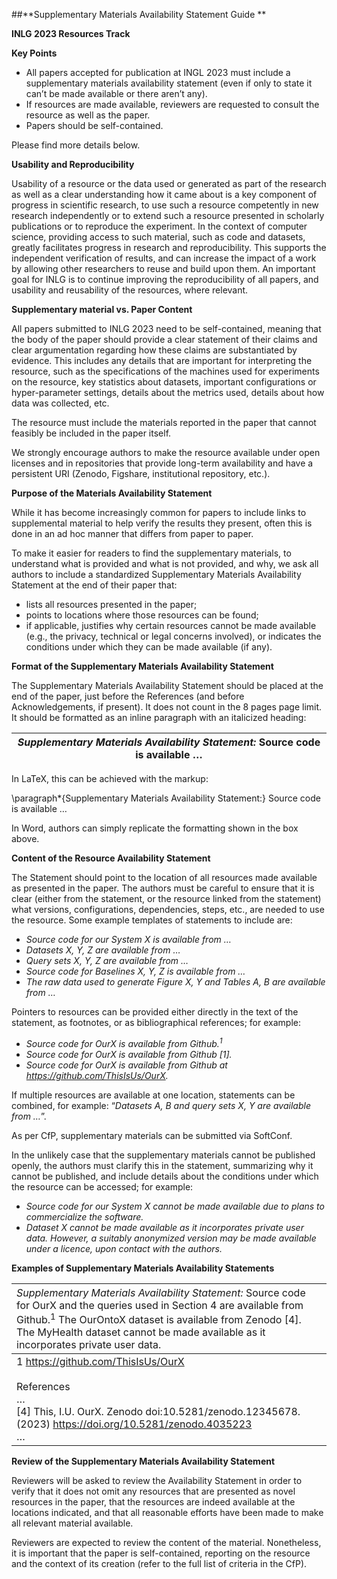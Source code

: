 ##**Supplementary Materials Availability Statement Guide **

**INLG 2023 Resources Track**

**Key Points**



* All papers accepted for publication at INGL 2023 must include a supplementary materials availability statement (even if only to state it can’t be made available or there aren’t any).
* If resources are made available, reviewers are requested to consult the resource as well as the paper.
* Papers should be self-contained.

Please find more details below.

**Usability and Reproducibility**

Usability of a resource or the data used or generated as part of the research as well as a clear understanding how it  came about is a key component of progress in scientific research, to use such a resource competently in new research independently or to extend such a resource presented in scholarly publications or to reproduce the experiment. In the context of computer science, providing access to such material, such as code and datasets, greatly facilitates progress in research and reproducibility. This supports the independent verification of results, and can increase the impact of a work by allowing other researchers to reuse and build upon them. An important goal for INLG is to continue improving the reproducibility of all papers, and usability and reusability of the resources, where relevant.

**Supplementary material vs. Paper Content**

All papers submitted to INLG 2023 need to  be self-contained, meaning that the body of the paper should provide a clear statement of their claims and clear argumentation regarding how these claims are substantiated by evidence. This includes any details that are important for interpreting the resource, such as the specifications of the machines used for experiments on the resource, key statistics about datasets, important configurations or hyper-parameter settings, details about the metrics used, details about how data was collected, etc.

The resource must include the materials reported in the paper that cannot feasibly be included in the paper itself.

We strongly encourage authors to make the resource available under open licenses and in repositories that provide long-term availability and have a persistent URI (Zenodo, Figshare, institutional repository, etc.).

**Purpose of the Materials Availability Statement**

While it has become increasingly common for papers to include links to supplemental material to help verify the results they present, often this is done in an ad hoc manner that differs from paper to paper.

To make it easier for readers to find the supplementary materials, to understand what is provided and what is not provided, and why, we ask all authors to include a standardized Supplementary Materials Availability Statement at the end of their paper that:



* lists all resources presented in the paper;
* points to locations where those resources can be found;
* if applicable, justifies why certain resources cannot be made available (e.g., the privacy, technical or legal concerns involved), or indicates the conditions under which they can be made available (if any).

**Format of the Supplementary Materials Availability Statement**

The Supplementary Materials Availability Statement should be placed at the end of the paper, just before the References (and before Acknowledgements, if present). It does not count in the 8 pages page limit. It should be formatted as an inline paragraph with an italicized heading:



| _Supplementary Materials Availability Statement:_ Source code is available … |
|------------------------------------------------------------------------------|

In LaTeX, this can be achieved with the markup:


\paragraph*{Supplementary Materials  Availability Statement:} Source code is available …



In Word, authors can simply replicate the formatting shown in the box above.

**Content of the Resource Availability Statement**

The Statement should point to the location of all resources made available as presented in the paper. The authors must be careful to ensure that it is clear (either from the statement, or the resource linked from the statement) what versions, configurations, dependencies, steps, etc., are needed to use the resource. Some example templates of statements to include are:



* _Source code for our System X is available from …_
* _Datasets X, Y, Z are available from …_
* _Query sets X, Y, Z are available from …_
* _Source code for Baselines X, Y, Z is available from …_
* _The raw data used to generate Figure X, Y and Tables A, B are available from …_

Pointers to resources can be provided either directly in the text of the statement, as footnotes, or as bibliographical references; for example:



* _Source code for OurX is available from Github.<sup>1</sup>_
* _Source code for OurX is available from Github [1]._
* _Source code for OurX is available from Github at https://github.com/ThisIsUs/OurX._

If multiple resources are available at one location, statements can be combined, for example: “_Datasets A, B and query sets X, Y are available from …_”.

As per CfP, supplementary materials can be submitted via SoftConf.

In the unlikely case that the supplementary materials cannot be published openly, the authors must clarify this in the statement, summarizing why it cannot be published, and include details about the conditions under which the resource can be accessed; for example:



* _Source code for our System X cannot be made available due to plans to commercialize the software._
* _Dataset X cannot be made available as it incorporates private user data. However, a suitably anonymized version may be made available under a licence, upon contact with the authors._

**Examples of Supplementary Materials Availability Statements**


| <span style="font-weight:normal">_Supplementary Materials Availability Statement:_ Source code for OurX and the queries used in Section 4 are available from Github.<sup>1</sup> The OurOntoX dataset is available from Zenodo [4]. The MyHealth dataset cannot be made available as it incorporates private user data. </span> |
|:--------------------------------------------------------------------------------------------------------------------------------------------------------------------------------------------------------------------------------------------------------------------------------------------------------------------------------|
| 1 https://github.com/ThisIsUs/OurX </br> </br> References </br> … </br>  [4] This, I.U. OurX. Zenodo doi:10.5281/zenodo.12345678. (2023) https://doi.org/10.5281/zenodo.4035223 </br>  …                                                                                                                                        |



**Review of the Supplementary Materials Availability Statement**

Reviewers will be asked to review the Availability Statement in order to verify that it does not omit any resources that are presented as novel resources in the paper, that the resources are indeed available at the locations indicated, and that all reasonable efforts have been made to make all relevant material available.

Reviewers are expected to review the content of the material. Nonetheless, it is important that the paper is self-contained, reporting on the resource and the context of its creation (refer to the full list of criteria in the CfP). 
